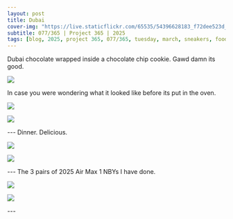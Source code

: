 ```yaml
---
layout: post
title: Dubai
cover-img: "https://live.staticflickr.com/65535/54396628183_f72dee523d_h.jpg"
subtitle: 077/365 | Project 365 | 2025
tags: [blog, 2025, project 365, 077/365, tuesday, march, sneakers, food]
---
```

<style>
  .intro-header.big-img {
    background-position:center; 
  }
</style>
Dubai chocolate wrapped inside a chocolate chip cookie. Gawd damn its good.
<p class="post-img-wrap">
  <img src="https://live.staticflickr.com/65535/54396628183_f72dee523d_h.jpg">
</p>
In case you were wondering what it looked like before its put in the oven.
<p class="post-img-wrap">
  <img src="https://live.staticflickr.com/65535/54396756605_fbb88e8142_h.jpg">
</p>
<p class="post-img-wrap">
  <img src="https://live.staticflickr.com/65535/54395505492_ea3fa84b24_h.jpg">
</p>
---
Dinner. Delicious.
<p class="post-img-wrap">
  <img src="https://live.staticflickr.com/65535/54395505607_ace67977fe_h.jpg">
</p>
<p class="post-img-wrap">
  <img src="https://live.staticflickr.com/65535/54396395381_eec788551a_h.jpg">
</p>
---
The 3 pairs of 2025 Air Max 1 NBYs I have done.
<p class="post-img-wrap">
  <img src="https://live.staticflickr.com/65535/54396756540_b02dc4c6b4_h.jpg">
</p>
<p class="post-img-wrap">
  <img src="https://live.staticflickr.com/65535/54396394961_cfb737eb5f_h.jpg">
</p>
---
